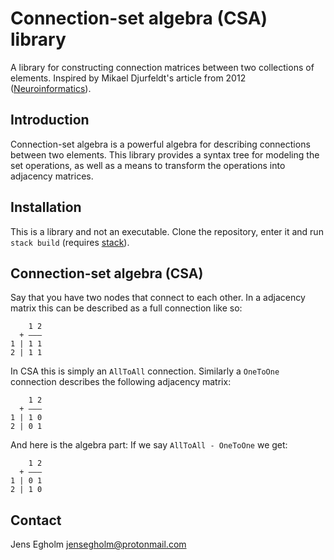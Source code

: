# Connection-set algebra (CSA) library

A library for constructing connection matrices between two collections of
elements. Inspired by Mikael Djurfeldt's article from 2012 ([Neuroinformatics](https://doi.org/10.1007/s12021-012-9146-1)).

## Introduction
Connection-set algebra is a powerful algebra for describing connections between
two elements.
This library provides a syntax tree for modeling the set operations, as well as
a means to transform the operations into adjacency matrices.

## Installation
This is a library and not an executable.
Clone the repository, enter it and run `stack build` (requires [stack](http://haskellstack.org/)).

## Connection-set algebra (CSA)
Say that you have two nodes that connect to each other.
In a adjacency matrix this can be described as a full connection like so:

        1 2
      + ———
    1 | 1 1
    2 | 1 1

In CSA this is simply an `AllToAll` connection.
Similarly a `OneToOne` connection describes the following adjacency matrix:

        1 2
      + ———
    1 | 1 0
    2 | 0 1

And here is the algebra part: If we say `AllToAll - OneToOne` we get:

        1 2
      + ———
    1 | 0 1
    2 | 1 0

## Contact
Jens Egholm <jensegholm@protonmail.com>
